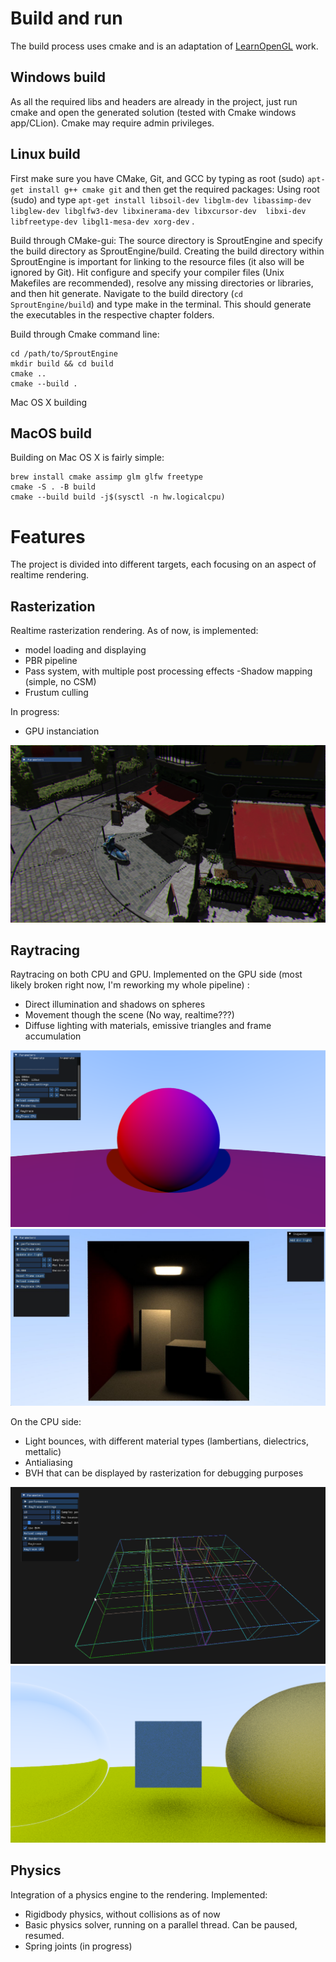 
# Build and run
The build process uses cmake and is an adaptation of [LearnOpenGL](https://github.com/JoeyDeVries/LearnOpenGL) work. 
## Windows build

As all the required libs and headers are already in the project, just run cmake and open the generated solution (tested with Cmake windows app/CLion). Cmake may require admin privileges.

## Linux build
First make sure you have CMake, Git, and GCC by typing as root (sudo) `apt-get install g++ cmake git` and then get the required packages: Using root (sudo) and type `apt-get install libsoil-dev libglm-dev libassimp-dev libglew-dev libglfw3-dev libxinerama-dev libxcursor-dev  libxi-dev libfreetype-dev libgl1-mesa-dev xorg-dev` .

Build through CMake-gui: The source directory is SproutEngine and specify the build directory as SproutEngine/build. Creating the build directory within SproutEngine is important for linking to the resource files (it also will be ignored by Git). Hit configure and specify your compiler files (Unix Makefiles are recommended), resolve any missing directories or libraries, and then hit generate. Navigate to the build directory (`cd SproutEngine/build`) and type make in the terminal. This should generate the executables in the respective chapter folders.

Build through Cmake command line:

```
cd /path/to/SproutEngine
mkdir build && cd build
cmake ..
cmake --build .
```

Mac OS X building

## MacOS build
Building on Mac OS X is fairly simple:

```
brew install cmake assimp glm glfw freetype
cmake -S . -B build
cmake --build build -j$(sysctl -n hw.logicalcpu)
```

# Features
The project is divided into different targets, each focusing on an aspect of realtime rendering.
## Rasterization
Realtime rasterization rendering. As of now, is implemented:
- model loading and displaying
- PBR pipeline
- Pass system, with multiple post processing effects
-Shadow mapping (simple, no CSM)
- Frustum culling

In progress:
- GPU instanciation

![](resources/readme/sproutEngine.png)

## Raytracing
Raytracing on both CPU and GPU. Implemented on the GPU side (most likely broken right now, I'm reworking my whole pipeline) :
- Direct illumination and shadows on spheres
- Movement though the scene (No way, realtime???)
- Diffuse lighting with materials, emissive triangles and frame accumulation

![](resources/readme/GPU%20sphere.webp)
![](resources/readme/diffuse%20render.jpg)

On the CPU side:
- Light bounces, with different material types (lambertians, dielectrics, mettalic)
- Antialiasing 
- BVH that can be displayed by rasterization for debugging purposes

![](resources/readme/BVH.webp)
![](resources/readme/Cool%20render.webp)

## Physics
Integration of a physics engine to the rendering. Implemented:
- Rigidbody physics, without collisions as of now
- Basic physics solver, running on a parallel thread. Can be paused, resumed. 
- Spring joints (in progress)